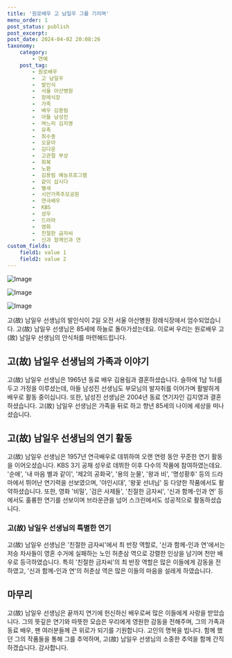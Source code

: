 ```yaml
---
title: '원로배우 고 남일우 그를 기리며'
menu_order: 1
post_status: publish
post_excerpt: 
post_date: 2024-04-02 20:08:26
taxonomy:
    category:
        - 연예
    post_tag:
        - 원로배우
        -  고 남일우
        -  발인식
        -  서울 아산병원
        -  장례식장
        -  가족
        -  배우 김용림
        -  아들 남성진
        -  며느리 김지영
        -  유족
        -  최수종
        -  오윤아
        -  김다운
        -  고관절 부상
        -  회복
        -  노환
        -  김용림 예능프로그램
        -  같이 삽시다
        -  별세
        -  시안가족추모공원
        -  연극배우
        -  KBS
        -  성우
        -  드라마
        -  영화
        -  친절한 금자씨
        -  신과 함께인과 연
custom_fields:
    field1: value 1
    field2: value 2
---
```


![Image](https://mimgnews.pstatic.net/image/241/2024/04/02/0003340834_001_20240402154001324.jpg?type=w540)

![Image](https://ssl.pstatic.net/mimgnews/image/241/2024/04/02/0003340834_002_20240402154001350.jpg?type=w540)

![Image](https://mimgnews.pstatic.net/image/241/2024/04/02/0003340834_003_20240402154001378.jpg?type=w540)

고(故) 남일우 선생님의 발인식이 2일 오전 서울 아산병원 장례식장에서 엄수되었습니다. 고(故) 남일우 선생님은 85세에 하늘로 돌아가셨는데요. 이로써 우리는 원로배우 고(故) 남일우 선생님의 안식처를 마련해드립니다.
## 고(故) 남일우 선생님의 가족과 이야기
고(故) 남일우 선생님은 1965년 동료 배우 김용림과 결혼하셨습니다. 슬하에 1남 1녀를 두고 가정을 이루셨는데, 아들 남성진 선생님도 부모님의 발자취를 이어가며 활발하게 배우로 활동 중이십니다. 또한, 남성진 선생님은 2004년 동료 연기자인 김지영과 결혼하셨습니다. 고(故) 남일우 선생님은 가족을 뒤로 하고 향년 85세의 나이에 세상을 떠나셨습니다.
## 고(故) 남일우 선생님의 연기 활동
고(故) 남일우 선생님은 1957년 연극배우로 데뷔하여 오랜 연령 동안 꾸준한 연기 활동을 이어오셨습니다. KBS 3기 공채 성우로 데뷔한 이후 다수의 작품에 참여하였는데요. '순애', '내 마음 별과 같이', '제2의 공화국', '용의 눈물', '왕과 비', '명성황후' 등의 드라마에서 뛰어난 연기력을 선보였으며, '야인시대', '왕꽃 선녀님' 등 다양한 작품에서도 활약하셨습니다. 또한, 영화 '비밀', '검은 사제들', '친절한 금자씨', '신과 함께-인과 연' 등에서도 훌륭한 연기를 선보이며 브라운관을 넘어 스크린에서도 성공적으로 활동하셨습니다.
### 고(故) 남일우 선생님의 특별한 연기
고(故) 남일우 선생님은 '친절한 금자씨'에서 최 반장 역할로, '신과 함께-인과 연'에서는 저승 차사들이 영혼 수거에 실패하는 노인 허춘삼 역으로 강렬한 인상을 남기며 천만 배우로 등극하였습니다. 특히 '친절한 금자씨'의 최 반장 역할은 많은 이들에게 감동을 전하였고, '신과 함께-인과 연'의 허춘삼 역은 많은 이들의 마음을 설레게 하였습니다.
## 마무리
고(故) 남일우 선생님은 끝까지 연기에 헌신하신 배우로써 많은 이들에게 사랑을 받았습니다. 그의 뜻깊은 연기와 따뜻한 모습은 우리에게 영원한 감동을 전해주며, 그의 가족과 동료 배우, 팬 여러분들께 큰 위로가 되기를 기원합니다. 고인의 명복을 빕니다. 함께 했던 그의 작품들을 통해 그를 추억하며, 고(故) 남일우 선생님의 소중한 추억을 함께 간직하겠습니다. 감사합니다.
